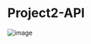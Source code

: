 # Project2-API
![image](https://user-images.githubusercontent.com/105297634/175377797-022dd30f-1e9b-493e-a502-0a9b0892804e.png)